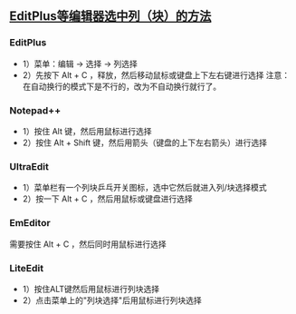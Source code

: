 ## [EditPlus等编辑器选中列（块）的方法](https://kei.iteye.com/blog/753513)
### EditPlus 
* 1）菜单：编辑 -> 选择 -> 列选择
* 2）先按下 Alt + C ，释放，然后移动鼠标或键盘上下左右键进行选择 
注意：在自动换行的模式下是不行的，改为不自动换行就行了。

### Notepad++
* 1）按住 Alt 键，然后用鼠标进行选择 
* 2）按住 Alt + Shift 键，然后用箭头（键盘的上下左右箭头）进行选择

### UltraEdit
* 1）菜单栏有一个列块乒乓开关图标，选中它然后就进入列/块选择模式 
* 2）按一下 Alt + C ，然后用鼠标或键盘进行选择 

### EmEditor
需要按住 Alt + C ，然后同时用鼠标进行选择

### LiteEdit
* 1）按住ALT键然后用鼠标进行列块选择
* 2）点击菜单上的"列块选择"后用鼠标进行列块选择
